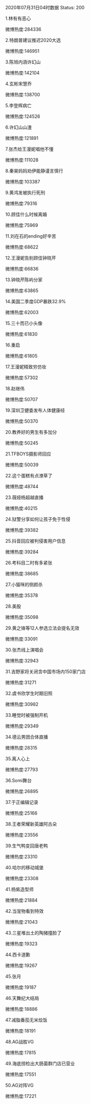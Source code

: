 2020年07月31日04时数据
Status: 200

1.林有有恶心

微博热度:284336

2.特朗普建议推迟2020大选

微博热度:146951

3.陈旭内涵许幻山

微博热度:142104

4.玄彬宋慧乔

微博热度:138700

5.李登辉病亡

微博热度:124526

6.许幻山山渣

微博热度:121891

7.张杰给王漫妮唱他不懂

微博热度:111028

8.秦昊妈妈劝伊能静谨言慎行

微博热度:103387

9.黄鸿发被执行死刑

微博热度:79316

10.顾佳什么时候离婚

微博热度:75969

11.刘在石的ending好辛苦

微博热度:68622

12.王漫妮告别顾佳钟晓芹

微博热度:66836

13.钟晓芹陈屿分家

微博热度:63865

14.美国二季度GDP暴跌32.9%

微博热度:62003

15.三十而已小头像

微博热度:61830

16.重启

微博热度:61805

17.王漫妮精致穷仿妆

微博热度:57302

18.赵继伟

微博热度:50707

19.深圳卫健委发布人体健康经

微博热度:50370

20.教养好的男生有多加分

微博热度:50245

21.TFBOYS摄影师回应

微博热度:50039

22.这个蛋糕有点潦草了

微博热度:48744

23.薇娅杨超越直播

微博热度:40215

24.狱警分享如何让孩子免于性侵

微博热度:39382

25.抖音回应被判侵害用户信息

微博热度:39284

26.考科目二时有多紧张

微博热度:38685

27.小猫咪的侧颜杀

微博热度:35378

28.美股

微博热度:35098

29.黄之锋等12人参选立法会提名无效

微博热度:33091

30.张杰线上演唱会

微博热度:32943

31.吉野家将关闭含中国市场内150家门店

微博热度:31271

32.虞书欣学生时期旧照

微博热度:30982

33.睡觉时被强制开机

微博热度:29349

34.德云男团合体直播

微博热度:28315

35.离人心上

微博热度:27793

36.Somi舞台

微博热度:26895

37.于正编辑记录

微博热度:25166

38.王者荣耀新英雄阿古朵

微博热度:23556

39.生气鸭变回唐老鸭

微博热度:23310

40.哈尔的移动城堡

微博热度:23308

41.杨紫造型师

微博热度:21884

42.当宠物看到特效

微博热度:21043

43.三星堆出土的陶猪撞脸了

微博热度:19323

44.西卡道歉

微博热度:19267

45.张月

微博热度:19187

46.天舞纪大结局

微博热度:18886

47.减脂番茄无米烩饭

微博热度:18191

48.AG战胜VG

微博热度:17815

49.海底捞检出大肠菌群门店已营业

微博热度:17551

50.AG对阵VG

微博热度:17221


